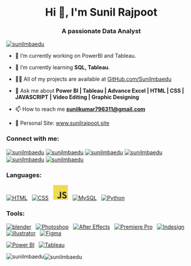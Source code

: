 <h1 align="center">Hi 👋, I'm Sunil Rajpoot</h1>
<h3 align="center">A passionate Data Analyst</h3>

<p align="left"> <a href="https://twitter.com/sunilmbaedu" target="_blank"><img src="https://img.shields.io/twitter/follow/sunilmbaedu?logo=twitter&style=for-the-badge" alt="sunilmbaedu" /></a> </p>

- 🔭 I’m currently working on PowerBI and Tableau.

- 🌱 I’m currently learning **SQL, Tableau**.

- 👨‍💻 All of my projects are available at <a href="https://github.com/sunilmbaedu" target="_blank">GitHub.com/Sunilmbaedu</a>

- 💬 Ask me about **Power BI | Tableau | Advance Excel | HTML | CSS | JAVASCRIPT | Video Editing | Graphic Designing**

- 📫 How to reach me **sunilkumar796311@gmail.com**

- 📄 Personal Site: <a href="https://www.sunilrajpoot.site" target="_blank">www.sunilrajpoot.site</a>

<h3 align="left">Connect with me:</h3>
<p align="left">
<a href="https://linkedin.com/in/sunilmbaedu" target="blank"><img align="center" src="https://raw.githubusercontent.com/rahuldkjain/github-profile-readme-generator/master/src/images/icons/Social/linked-in-alt.svg" alt="sunilmbaedu" height="30" width="40" /></a>
<a href="https://instagram.com/sunilmbaedu" target="blank"><img align="center" src="https://raw.githubusercontent.com/rahuldkjain/github-profile-readme-generator/master/src/images/icons/Social/instagram.svg" alt="sunilmbaedu" height="30" width="40" /></a>
<a href="https://twitter.com/sunilmbaedu" target="blank"><img align="center" src="https://raw.githubusercontent.com/rahuldkjain/github-profile-readme-generator/master/src/images/icons/Social/twitter.svg" alt="sunilmbaedu" height="30" width="40" /></a>
<a href="https://fb.com/sunilmbaedu" target="blank"><img align="center" src="https://raw.githubusercontent.com/rahuldkjain/github-profile-readme-generator/master/src/images/icons/Social/facebook.svg" alt="sunilmbaedu" height="30" width="40" /></a>
<a href="https://www.behance.net/sunilmbaedu" target="blank"><img align="center" src="https://raw.githubusercontent.com/rahuldkjain/github-profile-readme-generator/master/src/images/icons/Social/behance.svg" alt="sunilmbaedu" height="30" width="40" /></a>
<a href="https://www.youtube.com/c/sunilmbaedu" target="blank"><img align="center" src="https://raw.githubusercontent.com/rahuldkjain/github-profile-readme-generator/master/src/images/icons/Social/youtube.svg" alt="sunilmbaedu" height="30" width="40" /></a>
</p>

<h3 align="left">Languages:</h3>
<p align="left">
<a href="https://developer.mozilla.org/en-US/docs/Web/html" target="_blank" rel="noreferrer"> <img src="https://github.com/sunilmbaedu/sunilmbaedu/assets/154014386/d23fc859-f725-4b37-b947-fa003991212c" alt="HTML" width="40" height="40"/></a>&nbsp;&nbsp;
<a href="https://developer.mozilla.org/en-US/docs/Web/css" target="_blank" rel="noreferrer"> <img src="https://github.com/sunilmbaedu/sunilmbaedu/assets/154014386/4e63bc63-e2c6-41e9-805d-8cc8441408ca" alt="CSS" width="40" height="40"/></a>&nbsp;&nbsp;
<a href="https://developer.mozilla.org/en-US/docs/Web/JavaScript" target="_blank" rel="noreferrer"> <img src="https://raw.githubusercontent.com/devicons/devicon/master/icons/javascript/javascript-original.svg" alt="javascript" width="40" height="40"/></a>&nbsp;&nbsp;
<a href="https://developer.mozilla.org/en-US/docs/Web/mysql](https://dev.mysql.com/doc/" target="_blank" rel="noreferrer"> <img src="https://github.com/user-attachments/assets/fddecce7-3cfb-4d9e-9f70-dff9158f2ece" alt="MySQL" width="40" height="40"/></a>&nbsp;&nbsp;
<a href="https://developer.mozilla.org/en-US/docs/Web/python](https://developer.mozilla.org/en-US/docs/Glossary/Python" target="_blank" rel="noreferrer"> <img src="https://github.com/user-attachments/assets/4ba5b21d-4976-4799-9c2c-1a1b355b6a39" alt="Python" width="40" height="40"/></a>&nbsp;&nbsp;

</p>

<h3 align="left">Tools:</h3>
<p align="left"> 
<a href="https://www.blender.org/" target="_blank" rel="noreferrer"> <img src="https://download.blender.org/branding/community/blender_community_badge_white.svg" alt="blender" width="40" height="40"/></a>&nbsp;&nbsp;
<a href="https://www.adobe.com/in/products/photoshop.html" target="_blank" rel="noreferrer"> <img src="https://github.com/sunilmbaedu/sunilmbaedu/assets/154014386/d88b11b7-d154-4f99-9b47-907bef2ea393" alt="Photoshop" width="40" height="40"/></a>&nbsp;&nbsp;
<a href="https://www.adobe.com/in/products/aftereffects.html" target="_blank" rel="noreferrer"> <img src="https://github.com/sunilmbaedu/sunilmbaedu/assets/154014386/28f4adc5-ff5f-4602-8918-b01e0a6eaf47" alt="After Effects" width="40" height="40"/></a>&nbsp;&nbsp;
<a href="https://www.adobe.com/in/products/premiere.html" target="_blank" rel="noreferrer"> <img src="https://github.com/sunilmbaedu/sunilmbaedu/assets/154014386/9177309c-4eae-4555-8ba7-2ef6e10751a7" alt="Premiere Pro" width="40" height="40"/></a>&nbsp;&nbsp;
<a href="https://www.adobe.com/in/products/indesign.html" target="_blank" rel="noreferrer"> <img src="https://github.com/sunilmbaedu/sunilmbaedu/assets/154014386/97670ff4-b263-40cb-a7b5-776d60743787" alt="Indesign" width="40" height="40"/></a>&nbsp;&nbsp;
<a href="https://www.adobe.com/in/products/illustrator.html" target="_blank" rel="noreferrer"> <img src="https://github.com/sunilmbaedu/sunilmbaedu/assets/154014386/f08c71a3-1c7e-4899-a087-5f73dccb75b4" alt="illustrator" width="40" height="40"/></a>&nbsp;&nbsp;
<a href="https://www.figma.com/community" target="_blank" rel="noreferrer"> <img src="https://github.com/user-attachments/assets/12d46f54-f00c-4b53-a4fa-a61a835fb228" alt="Figma" width="40" height="40"/></a>&nbsp;&nbsp;

</p>

<p align="left">
<a href="https://www.microsoft.com/en-us/power-platform/products/power-bi" target="_blank" rel="noreferrer"> <img src="https://github.com/user-attachments/assets/e1f0b0f0-0e72-4514-b6ad-362043aabd83" alt="Power BI" width="40" height="40"/></a>&nbsp;&nbsp;
<a href="https://www.tableau.com/" target="_blank" rel="noreferrer"> <img src="https://github.com/user-attachments/assets/625ab84e-5275-4d5c-a147-570ae46ac60d" alt="Tableau" width="40" height="40"/></a>&nbsp;&nbsp;

</p>


<p><img align="left" src="https://github-readme-stats.vercel.app/api/top-langs?username=sunilmbaedu&show_icons=true&locale=en&layout=compact" alt="sunilmbaedu" /></p>
<p><img align="center" src="https://github-readme-streak-stats.herokuapp.com?user=sunilmbaedu" alt="sunilmbaedu" /></p>
